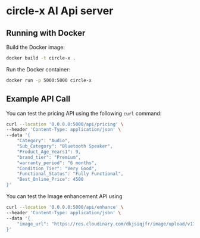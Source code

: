 # circle-x AI Api server

## Running with Docker

Build the Docker image:

```bash
docker build -t circle-x .
```

Run the Docker container:

```bash
docker run -p 5000:5000 circle-x
```

## Example API Call

You can test the pricing API using the following `curl` command:

```bash
curl --location '0.0.0.0:5000/api/pricing' \
--header 'Content-Type: application/json' \
--data '{
    "Category": "Audio",
    "Sub_Category": "Bluetooth Speaker",
    "Product_Age_Years1": 9,
    "brand_tier": "Premium",
    "warranty_period": "6 months",
    "Condition_Tier": "Very Good",
    "Functional_Status": "Fully Functional",
    "Best_Online_Price": 4500
}'
```

You can test the Image enhancement API using

```bash
curl --location '0.0.0.0:5000/api/enhance' \
--header 'Content-Type: application/json' \
--data '{
    "image_url": "https://res.cloudinary.com/dkjsiqjfr/image/upload/v1752215572/product_submissions/IMG_5593_1.jpg"
}'
```

